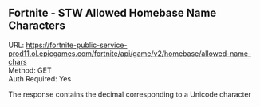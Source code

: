 ## Fortnite - STW Allowed Homebase Name Characters

URL: https://fortnite-public-service-prod11.ol.epicgames.com/fortnite/api/game/v2/homebase/allowed-name-chars \
Method: GET \
Auth Required: Yes

The response contains the decimal corresponding to a Unicode character
